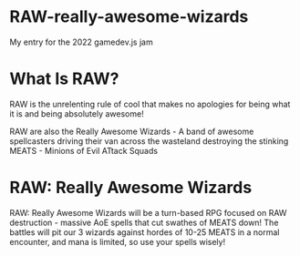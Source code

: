 # RAW-really-awesome-wizards
My entry for the 2022 gamedev.js jam

# What Is RAW?
RAW is the unrelenting rule of cool that makes no apologies for being what it is and being absolutely awesome!

RAW are also the Really Awesome Wizards - A band of awesome spellcasters driving their van across the wasteland destroying the stinking MEATS - 
Minions of Evil ATtack Squads

# RAW: Really Awesome Wizards
RAW: Really Awesome Wizards will be a turn-based RPG focused on RAW destruction - massive AoE spells that cut swathes of MEATS down!
The battles will pit our 3 wizards against hordes of 10-25 MEATS in a normal encounter, and mana is limited, so use your spells wisely!
